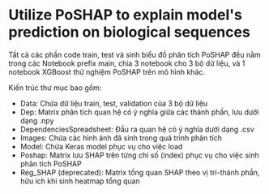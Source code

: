 # Utilize PoSHAP to explain model's prediction on biological sequences

Tất cả các phần code train, test và sinh biểu đồ phân tích PoSHAP đều nằm trong các Notebook prefix main, chia 3 notebook cho 3 bộ dữ liệu, và 1 notebook XGBoost thử nghiệm PoSHAP trên mô hình khác.

Kiến trúc thư mục bao gồm:

- Data: Chứa dữ liệu train, test, validation của 3 bộ dữ liệu
- Dep: Matrix phân tích quan hệ có ý nghĩa giữa các thành phần, lưu dưới dạng .npy
- DependenciesSpreadsheet: Đầu ra quan hệ có ý nghĩa dưới dạng .csv
- Images: Chứa các hình ảnh đã sinh trong quá trình phân tích
- Model: Chứa Keras model phục vụ cho việc load
- Poshap: Matrix lưu SHAP trên từng chỉ số (index) phục vụ cho việc sinh phân tích PoSHAP
- Reg_SHAP (deprecated): Matrix tổng quan SHAP theo vị trí-thành phần, hữu ích khi sinh heatmap tổng quan
